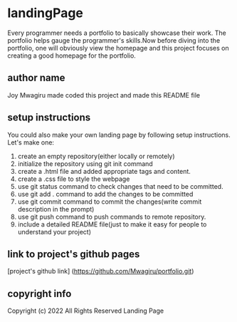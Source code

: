 # landingPage
Every programmer needs a portfolio to basically showcase their work. The portfolio helps gauge the programmer's skills.Now before diving into the portfolio, one will obviously view the homepage and this project focuses on creating a good homepage for the portfolio.
## author name
Joy Mwagiru made coded this project and made this README file
## setup instructions
You could also make your own landing page by following setup instructions. Let's make one:
1. create an empty repository(either locally or remotely)
2. initialize the repository using git init command
3. create a .html file and added appropriate tags and content.
4. create a .css file to style the webpage
5. use git status command to check changes that need to be committed.
6. use git add . command to add the changes to be committed
7. use git commit command to commit the changes(write commit description in the prompt)
8. use git push command to push commands to remote repository.
9. include a detailed README file(just to make it easy for people to understand your project)
## link to project's github pages
[project's github link] (https://github.com/Mwagiru/portfolio.git)
## copyright info
Copyright (c) 2022 All Rights Reserved Landing Page
